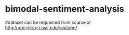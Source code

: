 # bimodal-sentiment-analysis
#dataset can be requested from source at http://projects.ict.usc.edu/youtube/
